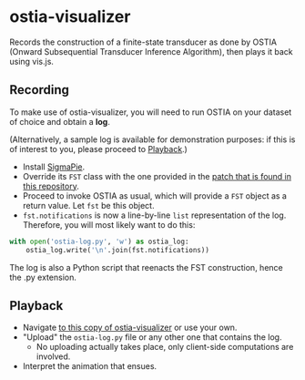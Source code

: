 # ostia-visualizer
Records the construction of a finite-state transducer as done by OSTIA (Onward Subsequential Transducer Inference Algorithm), then plays it back using vis.js.

## Recording

To make use of ostia-visualizer, you will need to run OSTIA on your dataset of choice and obtain a **log**. 

(Alternatively, a sample log is available for demonstration purposes: if this is of interest to you, please proceed to [Playback](#Playback).)

* Install [SigmaPie](https://github.com/alenaks/SigmaPie).
* Override its `FST` class with the one provided in the [patch that is found in this repository](https://github.com/antecedent/ostia-visualizer/blob/master/patch/fst_object.py).
* Proceed to invoke OSTIA as usual, which will provide a `FST` object as a return value. Let `fst` be this object.
* `fst.notifications` is now a line-by-line `list` representation of the log. Therefore, you will most likely want to do this:

```python
with open('ostia-log.py', 'w') as ostia_log:
    ostia_log.write('\n'.join(fst.notifications))
```

The log is also a Python script that reenacts the FST construction, hence the .py extension.

## Playback

* Navigate [to this copy of ostia-visualizer](https://antecedent.github.io/ostia-visualizer/) or use your own.
* "Upload" the `ostia-log.py` file or any other one that contains the log.
  * No uploading actually takes place, only client-side computations are involved.
* Interpret the animation that ensues.
